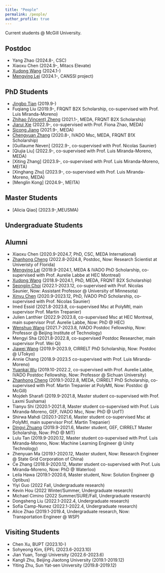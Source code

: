 ```yaml
---
title: "People"
permalink: /people/
author_profile: true
---
```



Current students @ McGill University.

## Postdoc
* Yang Zhao (2024.8-, CSC)
* Xiaoxu Chen (2024.9-, Mitacs Elevate)
* [Xudong Wang](https://martina1024.github.io/) (2024.1-)  
* [Mengying Lei](https://scholar.google.com/citations?user=vWdutQIAAAAJ&hl=en) (2024.1-, CANSSI project)

## PhD Students
* [Jingbo Tian](https://joshuatian-mcgill.github.io/) (2019.9-)
* Fuqiang Liu (2019.9-, FRQNT B2X Scholarship, co-supervised with Prof. Luis Miranda-Moreno)
* [Zhihao (Vincent) Zheng](https://vincent-zheng.com/) (2021.1-, MEDA, FRQNT B2X Scholarship)
* [Jiarui Xie]() (2022.9-, co-supervised with Prof. Fiona Zhao, MEDA)
* [Sicong Jiang](https://sicongjiang.fun/) (2021.9-, MEDA)
* [Chengyuan Zhang](https://chengyuanzhang.wixsite.com/home) (2020.8-, IVADO Msc, MEDA, FRQNT B1X Scholarship)
* [Guillaume Neven] (2022.9-, co-supervised with Prof. Nicolas Saunier)
* [Qiujia Liu] (2022.9-, co-supervised with Prof. Luis Miranda-Moreno, MEDA)
* [Xiting Zhang] (2023.9-, co-supervised with Prof. Luis Miranda-Moreno, MEITA)
* [Xinghang Zhu] (2023.9-, co-supervised with Prof. Luis Miranda-Moreno, MEDA)
* [Menglin Kong] (2024.9-, MEITA)

## Master Students
* [Alicia Qiao] (2023.9-,MEUSMA)

## Undergraduate Students



## Alumni
* Xiaoxu Chen (2020.9-2024.7, PhD, CSC, MEDA International)
* [Zhanhong Cheng](https://chengzhanhong.github.io/) (2022.8-2024.8, Postdoc, Now: Research Scientist at Univeristy of Florida)
* [Mengying Lei](https://scholar.google.com/citations?user=vWdutQIAAAAJ&hl=en) (2019.9-2024.1, MEDA & IVADO PhD Scholarship, co-supervised with Prof. Aurelie Labbe at HEC Montreal)
* [Xudong Wang](https://martina1024.github.io/) (2018.9-2024.1, PhD, MEDA, FRQNT B2X Scholarship)  
* [Seongjin Choi](https://benchoi93.github.io/) (2022.1-2023.12, co-supervised with Prof. Nicolas Saunier, Now: Assistant Professor @ University of Minnesota)
* [Xinyu Chen](https://transdim.github.io/) (2020.9-2023.12, PhD, IVADO PhD Scholarship, co-supervised with Prof. Nicolas Saunier)
* Imed Essid (2021.8-2023.8, co-supervised Msc at PolyMtl, main supervisor Prof. Martin Trepanier)
* Julien Lanthier (2022.9-2023.8, co-supervised Msc at HEC Montreal, main supervisor Prof. Aurelie Labbe, Now: PhD @ HEC)
* [Wenshuo Wang](https://wenshuowang.github.io/) (2021.7-2023.8, IVADO Postdoc Fellowship, Now: Professor @ Beijing Institute of Technology)
* Mengyi Sha (2021.8-2022.8, co-supervised Postdoc Researcher, main supervisor Prof. Wei Qi)
* [Jiawei Wang](https://wangjw6.github.io/) (2019.9-2023.9, CIRRELT PhD Scholarship, Now: Postdoc @ UTokyo)
* Annie Chang (2018.9-2023.5 co-supervised with Prof. Luis Miranda-Moreno)
* [Yuankai Wu](https://kaimaoge.github.io/) (2019.10-2022.2, co-supervised with Prof. Aurelie Labbe, IVADO Postdoc Fellowship, Now: Professor @ Sichuan University)
* [Zhanhong Cheng](https://chengzhanhong.github.io/) (2019.1-2022.8, MEDA, CIRRELT PhD Scholarship, co-supervised with Prof. Martin Trepanier at PolyMtl, Now: Postdoc @ McGill)
* Mojdeh Sharafi (2019.9-2021.8, Master student co-supervised with Prof. Laxmi Sushama)
* Tianyu Shi (2020.1-2021.8, Master student co-supervised with Prof. Luis Miranda-Moreno, GEF, IVADO Msc, Now: PhD @ UofT)
* Shirwa Mahdi (2020.1-2021.6, Master student co-supervised Msc at PolyMtl, main supervisor Prof. Martin Trepanier)
* [Dingyi Zhuang](https://zhuangdingyi.github.io/) (2019.9-2021.6, Master student, GEF, CIRRELT Master Scholarship, Now: PhD @ MIT)
* Lulu Tan (2019.9-2020.12, Master student co-supervised with Prof. Luis Miranda-Moreno, Now: Machine Learning Engineer @ Unity Technology)
* Zhenyuan Ma (2019.1-2020.12, Master student, Now: Research Engineer @ State Grid Corporation of China)
* Ce Zhang (2018.9-2020.12, Master student co-supervised with Prof. Luis Miranda-Moreno, Now: PhD @ Waterloo)
* Leila Hawa (2019.1-2020.6, Master student, Now: Solution Engineer @ Optibus)
* Yiyi Guo (2022 Fall, Undergraduate research)
* Kevin Hou (2022 Winter/Summer, Undergraduate research)
* Michael Cimino (2022 Summer/SURE/Fall, Undergraduate research)
* Dongsheng Liu (2022.1-2022.4, Undergraduate research)
* Sofia Camp-Nunez (2022.1-2022.4, Undergraduate research)
* Alice Zhao (2019.1-2019.4, Undergraduate research, Now: Transportation Engineer @ WSP)



## Visiting Students
* Chen Xu, BUPT (2023.10-)
* Sohyeong Kim, EPFL (2023.6-2023.10)
* Jian Yuan, Tongji University (2022.6-2023.6)
* Kangli Zhu, Beijing Jiaotong University (2019.1-2019.12)
* Yiting Zhu, Sun Yat-sen University (2019.8-2019.12)
